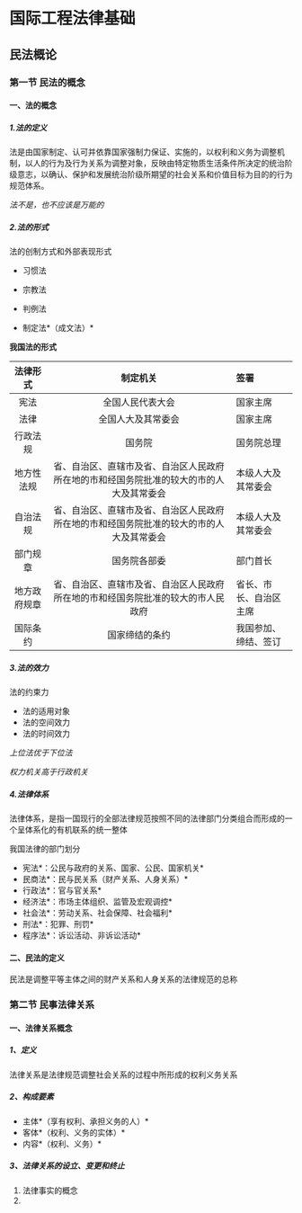 # 国际工程法律基础

## 民法概论

### 第一节 民法的概念

#### 一、法的概念

##### 1.法的定义

法是由国家制定、认可并依靠国家强制力保证、实施的，以权利和义务为调整机制，以人的行为及行为关系为调整对象，反映由特定物质生活条件所决定的统治阶级意志，以确认、保护和发展统治阶级所期望的社会关系和价值目标为目的的行为规范体系。

*法不是，也不应该是万能的*

##### 2.法的形式

法的创制方式和外部表现形式

- 习惯法

- 宗教法

- 判例法

- 制定法*（成文法）*

**我国法的形式**

| 法律形式   | 制定机关           | 签署       |
| :----------: | :------------------: | :---------- |
| 宪法       | 全国人民代表大会   | 国家主席   |
| 法律       | 全国人大及其常委会 | 国家主席   |
| 行政法规   | 国务院             | 国务院总理 |
| 地方性法规 | 省、自治区、直辖市及省、自治区人民政府所在地的市和经国务院批准的较大的市的人大及其常委会 | 本级人大及其常委会 |
| 自治法规   | 省、自治区、直辖市及省、自治区人民政府所在地的市和经国务院批准的较大的市的人大及其常委会 | 本级人大及其常委会 |
| 部门规章 | 国务院各部委 | 部门首长 |
| 地方政府规章 | 省、自治区、直辖市及省、自治区人民政府所在地的市和经国务院批准的较大的市人民政府 | 省长、市长、自治区主席 |
| 国际条约 | 国家缔结的条约 |我国参加、缔结、签订 |

##### 3.法的效力

法的约束力

- 法的适用对象
- 法的空间效力
- 法的时间效力

*上位法优于下位法*

*权力机关高于行政机关*

##### 4.法律体系

法律体系，是指一国现行的全部法律规范按照不同的法律部门分类组合而形成的一个呈体系化的有机联系的统一整体

我国法律的部门划分

- 宪法*：公民与政府的关系、国家、公民、国家机关*
- 民商法*：民与民关系（财产关系、人身关系）*
- 行政法*：官与官关系*
- 经济法*：市场主体组织、监管及宏观调控*
- 社会法*：劳动关系、社会保障、社会福利*
- 刑法*：犯罪、刑罚*
- 程序法*：诉讼活动、非诉讼活动*

#### 二、民法的定义

民法是调整平等主体之间的财产关系和人身关系的法律规范的总称

### 第二节 民事法律关系

#### 一、法律关系概念

##### 1、定义

法律关系是法律规范调整社会关系的过程中所形成的权利义务关系

##### 2、构成要素

- 主体*（享有权利、承担义务的人）*
- 客体*（权利、义务的实体）*
- 内容*（权利、义务）*

##### 3、法律关系的设立、变更和终止

1. 法律事实的概念 
2. 